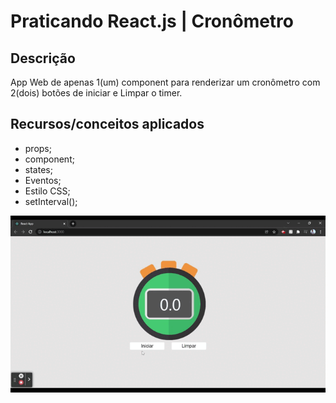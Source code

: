 # Praticando React.js | Cronômetro

## Descrição

App Web de apenas 1(um) component para renderizar um cronômetro com 2(dois) botões de iniciar e Limpar o timer.


## Recursos/conceitos aplicados

- props;
- component;
- states;
- Eventos;
- Estilo CSS;
- setInterval();

<img align="center" alt="Diego-Bootstrap" src="https://github.com/diegorofe/visual-projetos/blob/master/cronometro.gif"/>

